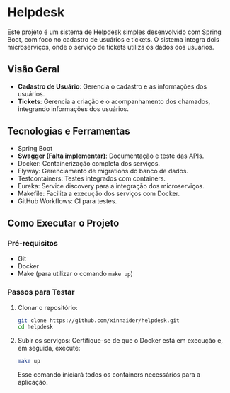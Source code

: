 # Helpdesk

Este projeto é um sistema de Helpdesk simples desenvolvido com Spring Boot, com foco no cadastro de usuários e tickets. O sistema integra dois microserviços, onde o serviço de tickets utiliza os dados dos usuários.

## Visão Geral

- **Cadastro de Usuário**: Gerencia o cadastro e as informações dos usuários.
- **Tickets**: Gerencia a criação e o acompanhamento dos chamados, integrando informações dos usuários.

## Tecnologias e Ferramentas

- Spring Boot
- **Swagger (Falta implementar)**: Documentação e teste das APIs.
- Docker: Containerização completa dos serviços.
- Flyway: Gerenciamento de migrations do banco de dados.
- Testcontainers: Testes integrados com containers.
- Eureka: Service discovery para a integração dos microserviços.
- Makefile: Facilita a execução dos serviços com Docker.
- GitHub Workflows: CI para testes.

## Como Executar o Projeto

### Pré-requisitos

- Git
- Docker
- Make (para utilizar o comando `make up`)

### Passos para Testar

1. Clonar o repositório:
   ```bash
   git clone https://github.com/xinnaider/helpdesk.git
   cd helpdesk
   ```

2. Subir os serviços:
   Certifique-se de que o Docker está em execução e, em seguida, execute:
   ```bash
   make up
   ```
   Esse comando iniciará todos os containers necessários para a aplicação.
